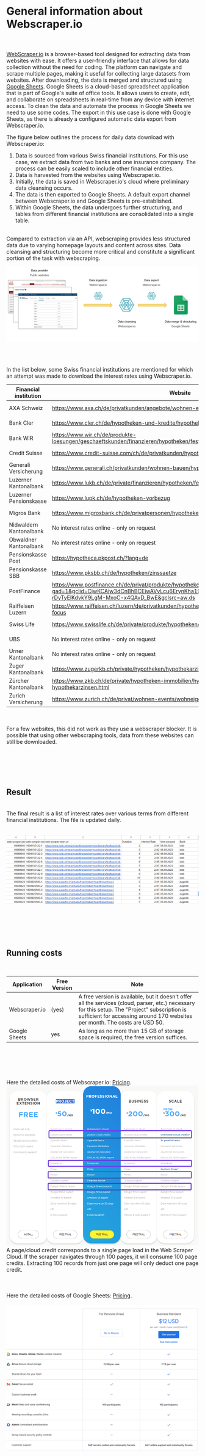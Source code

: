 # General information about Webscraper.io
<br><br>
[WebScraper.io](https://webscraper.io/) is a browser-based tool designed for extracting data from websites with ease. It offers a user-friendly interface that allows for data collection without the need for coding. The platform can navigate and scrape multiple pages, making it useful for collecting large datasets from websites. After downloading, the data is merged and structured using [Google Sheets](https://www.google.com/sheets/about/). Google Sheets is a cloud-based spreadsheet application that is part of Google's suite of office tools. It allows users to create, edit, and collaborate on spreadsheets in real-time from any device with internet access. To clean the data and automate the process in Google Sheets we need to use some codes. The export in this use case is done with Google Sheets, as there is already a configured automatic data export from Webscraper.io.  

The figure below outlines the process for daily data download with Webscraper.io:

1. Data is sourced from various Swiss financial institutions. For this use case, we extract data from two banks and one insurance company. The process can be easily scaled to include other financial entities.
2. Data is harvested from the websites using Webscraper.io.
3. Initially, the data is saved in Webscraper.io's cloud where preliminary data cleansing occurs.
4. The data is then exported to Google Sheets. A default export channel between Webscraper.io and Google Sheets is pre-established.
5. Within Google Sheets, the data undergoes further structuring, and tables from different financial institutions are consolidated into a single table.
<br>
Compared to extraction via an API, webscraping provides less structured data due to varying homepage layouts and content across sites. Data cleansing and structuring become more critical and constitute a significant portion of the task with webscraping.
<br>

![Alt Image Text](./Images/WS_Dataflow.png "Dataflow")
  
<br><br>

In the list below, some Swiss financial institutions are mentioned for which an attempt was made to download the interest rates using Webscraper.io. 

| Financial institution  | Website                | Webscraper.io         |
|--------------------    |---------------------   |-------------------    |
| AXA Schweiz | https://www.axa.ch/de/privatkunden/angebote/wohnen-eigentum/hypotheken.html | Webscraper.io does *not* work|
| Bank Cler | https://www.cler.ch/de/hypotheken-und-kredite/hypotheken/hypothekarzinsen| Webscraper.io does *not* work|
| Bank WIR| https://www.wir.ch/de/produkte-loesungen/geschaeftskunden/finanzieren/hypotheken/festhypotheken | Webscraper.io works |
| Credit Suisse| https://www.credit-suisse.com/ch/de/privatkunden/hypothek/services/hypothekarzinsen.html | Webscraper.io works |
| Generali Versicherung| https://www.generali.ch/privatkunden/wohnen-bauen/hypotheken | Webscraper.io works |
| Luzerner Kantonalbank| https://www.lukb.ch/de/private/finanzieren/hypotheken/festhypothek | Webscraper.io works |
| Luzerner Pensionskasse| https://www.lupk.ch/de/hypotheken-vorbezug | Webscraper.io works |
| Migros Bank| https://www.migrosbank.ch/de/privatpersonen/hypotheken-kredite/hypotheken/festhypothek.html | Webscraper.io works |
| Nidwaldern Kantonalbank| No interest rates online - only on request | Webscraper.io does *not* work |
| Obwaldner Kantonalbank| No interest rates online - only on request | Webscraper.io does *not* work |
| Pensionskasse Post| https://hypotheca.pkpost.ch/?lang=de | Webscraper.io works |
| Pensionskasse SBB| https://www.pksbb.ch/de/hypotheken/zinssaetze | Webscraper.io works |
| PostFinance| https://www.postfinance.ch/de/privat/produkte/hypotheken/zinssaetze-hypotheken.html?gad=1&gclid=CjwKCAjw3dCnBhBCEiwAVvLcu6ErynKha19h1Z-fJCizvungMx886DqeRR-rDyTyElKdvkY9LgM-MxoC-x4QAvD_BwE&gclsrc=aw.ds | Webscraper.io works |
| Raiffeisen Luzern| https://www.raiffeisen.ch/luzern/de/privatkunden/hypotheken/hypothekenzinsen.html#bankselector-focus | Webscraper.io does *not* work |
| Swiss Life| https://www.swisslife.ch/de/private/produkte/hypotheken/aktuelle-zinssaetze.html | Webscraper.io works |
| UBS | No interest rates online - only on request  | Webscraper.io does *not* work |
| Urner Kantonalbank| No interest rates online - only on request  | Webscraper.io does *not* work |
| Zuger Kantonalbank| https://www.zugerkb.ch/private/hypotheken/hypothekarzinsen | Webscraper.io works |
| Zürcher Kantonalbank| https://www.zkb.ch/de/private/hypotheken-immobilien/hypotheken-zinsen/aktuelle-hypothekarzinsen.html | Webscraper.io works |
| Zurich Versicherung| https://www.zurich.ch/de/privat/wohnen-events/wohneigentum/hypothek | Webscraper.io works |




<br><br>
For a few websites, this did not work as they use a webscraper blocker. It is possible that using other webscraping tools, data from these websites can still be downloaded.

<br><br><br><br>

## Result
<br>
The final result is a list of interest rates over various terms from different financial institutions. The file is updated daily.
<br><br>

![Alt Image Text](./Images/WS_Result.png "Result")

<br><br><br><br>

## Running costs
<br>

| Application  | Free Version  | Note          |
|-----------    |---------------|---------------|
| Webscraper.io | (yes)         | A free version is available, but it doesn't offer all the services (cloud, parser, etc.) necessary for this setup. The "Project" subscription is sufficient for accessing around 170 websites per month. The costs are USD 50. |
| Google Sheets | yes         | As long as no more than 15 GB of storage space is required, the free version suffices. |

<br><br><br><br>

Here the detailed costs of Webscraper.io: [Pricing](https://webscraper.io/pricing). 
<br>
![Alt Image Text](./Images/WS_Pricing.png "Premium")
<br>
A page/cloud credit corresponds to a single page load in the Web Scraper Cloud. If the scraper navigates through 100 pages, it will consume 100 page credits. Extracting 100 records from just one page will only deduct one page credit.
<br><br><br><br>
Here the detailed costs of Google Sheets: [Pricing](https://www.google.com/sheets/about/#pricing).  
<br>
![Alt Image Text](./Images/WS_Pricing_Google.png "Setup9")
